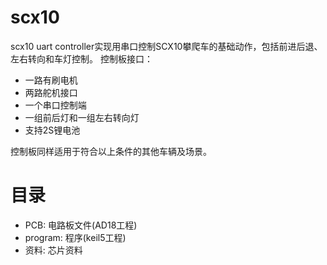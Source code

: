 # scx10
 scx10 uart controller实现用串口控制SCX10攀爬车的基础动作，包括前进后退、左右转向和车灯控制。
 控制板接口：
 - 一路有刷电机
 - 两路舵机接口
 - 一个串口控制端
 - 一组前后灯和一组左右转向灯
 - 支持2S锂电池

控制板同样适用于符合以上条件的其他车辆及场景。

# 目录
- PCB: 电路板文件(AD18工程)
- program: 程序(keil5工程)
- 资料: 芯片资料


